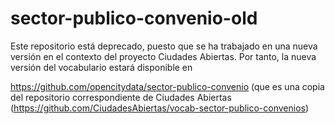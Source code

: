 # sector-publico-convenio-old
Este repositorio está deprecado, puesto que se ha trabajado en una nueva versión en el contexto del proyecto Ciudades Abiertas. Por tanto, la nueva versión del vocabulario estará disponible en

https://github.com/opencitydata/sector-publico-convenio (que es una copia del repositorio correspondiente de Ciudades Abiertas (https://github.com/CiudadesAbiertas/vocab-sector-publico-convenios)

